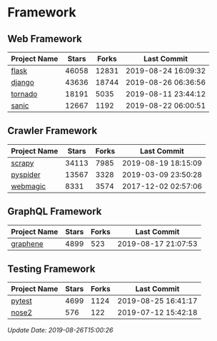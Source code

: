 # Framework

## Web Framework

| Project Name | Stars | Forks | Last Commit |
| ------------ | ----- | ----- | ----------- |
| [flask](https://github.com/pallets/flask) | 46058 | 12831 | 2019-08-24 16:09:32 |
| [django](https://github.com/django/django) | 43636 | 18744 | 2019-08-26 06:36:56 |
| [tornado](https://github.com/tornadoweb/tornado) | 18191 | 5035 | 2019-08-11 23:44:12 |
| [sanic](https://github.com/huge-success/sanic) | 12667 | 1192 | 2019-08-22 06:00:51 |

## Crawler Framework

| Project Name | Stars | Forks | Last Commit |
| ------------ | ----- | ----- | ----------- |
| [scrapy](https://github.com/scrapy/scrapy) | 34113 | 7985 | 2019-08-19 18:15:09 |
| [pyspider](https://github.com/binux/pyspider) | 13567 | 3328 | 2019-03-09 23:50:28 |
| [webmagic](https://github.com/code4craft/webmagic) | 8331 | 3574 | 2017-12-02 02:57:06 |

## GraphQL Framework

| Project Name | Stars | Forks | Last Commit |
| ------------ | ----- | ----- | ----------- |
| [graphene](https://github.com/graphql-python/graphene) | 4899 | 523 | 2019-08-17 21:07:53 |

## Testing Framework

| Project Name | Stars | Forks | Last Commit |
| ------------ | ----- | ----- | ----------- |
| [pytest](https://github.com/pytest-dev/pytest) | 4699 | 1124 | 2019-08-25 16:41:17 |
| [nose2](https://github.com/nose-devs/nose2) | 576 | 122 | 2019-07-12 15:42:18 |

*Update Date: 2019-08-26T15:00:26*